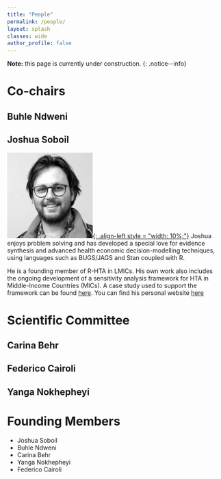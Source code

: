 ```yaml
---
title: "People"
permalink: /people/
layout: splash
classes: wide
author_profile: false
---
```

**Note:** this page is currently under construction.
{: .notice--info}

# Co-chairs
## Buhle Ndweni
## Joshua Soboil
[![styled-image](/assets/images/jSoboil.jpeg "Joshua Soboil"){: .align-left style = "width: 10%;"}](/assets/images/jSoboil.jpeg "Joshua Soboil")
Joshua enjoys problem solving and has developed a special love for evidence synthesis and advanced health economic decision-modelling techniques, using languages such as BUGS/JAGS and Stan coupled with R.

He is a founding member of R-HTA in LMICs. His own work also includes the ongoing development of a sensitivity analysis framework for HTA in Middle-Income Countries (MICs). A case study used to support the framework can be found [here](https://github.com/jSoboil/Dissertation). You can find his personal website [here](https://jsoboil.github.io/)

# Scientific Committee
## Carina Behr
## Federico Cairoli
## Yanga Nokhepheyi

# Founding Members
- Joshua Soboil
- Buhle Ndweni
- Carina Behr
- Yanga Nokhepheyi
- Federico Cairoli